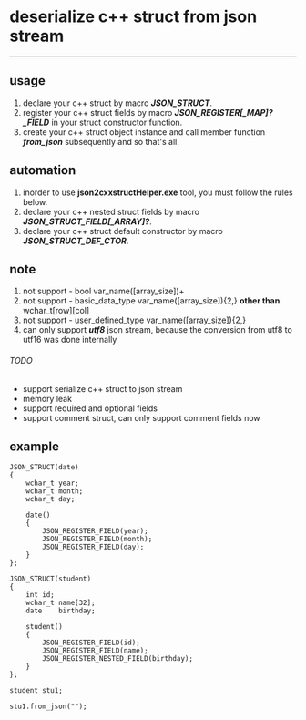 # deserialize c++ struct from json stream 
---
## usage

1. declare your c++ struct by macro ***JSON_STRUCT***.
2. register your c++ struct fields by macro ***JSON_REGISTER[_MAP]?_FIELD*** in your struct constructor function.
3. create your c++ struct object instance and call member function ***from_json*** subsequently and so that's all.

## automation
1. inorder to use **json2cxxstructHelper.exe** tool, you must follow the rules below.
2. declare your c++ nested struct fields by macro ***JSON_STRUCT_FIELD[_ARRAY]?***.
3. declare your c++ struct default constructor by macro ***JSON_STRUCT_DEF_CTOR***.

## note
1. not support - bool var_name([array_size])+
2. not support - basic_data_type var_name([array_size]){2,} **other than** wchar_t[row][col]
3. not support - user_defined_type var_name([array_size]){2,}
4. can only support ***utf8*** json stream, because the conversion from utf8 to utf16 was done internally

###### TODO
* support serialize c++ struct to json stream  
* memory leak  
* support required and optional fields
* support comment struct, can only support comment fields now

## example
```
JSON_STRUCT(date)
{
	wchar_t year;
	wchar_t month;
	wchar_t day;

	date()
	{
		JSON_REGISTER_FIELD(year);
		JSON_REGISTER_FIELD(month);
		JSON_REGISTER_FIELD(day);
	}
};

JSON_STRUCT(student)
{
	int	id;
	wchar_t name[32];
	date	birthday;

	student()
	{
		JSON_REGISTER_FIELD(id);
		JSON_REGISTER_FIELD(name);
		JSON_REGISTER_NESTED_FIELD(birthday);
	}
};

student stu1;

stu1.from_json("");
```
